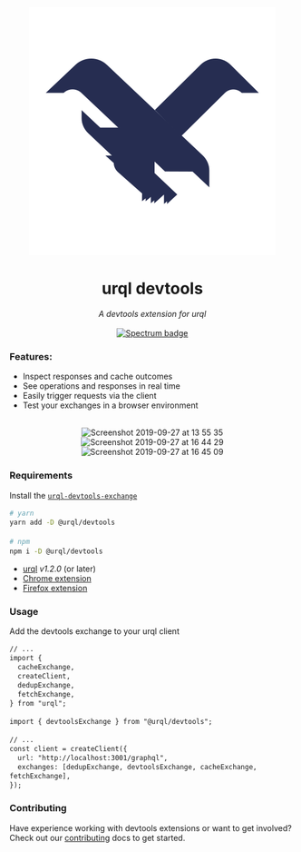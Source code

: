 <div align="center">
  <img alt="logo" src="https://raw.githubusercontent.com/FormidableLabs/urql-devtools/master/src/assets/icon.svg?sanitize=true" />
  <h1>urql devtools</h1>
  <em>A devtools extension for urql</em>
  <br />
  <br />
  <a href="https://spectrum.chat/urql">
    <img alt="Spectrum badge" src="https://withspectrum.github.io/badge/badge.svg" />
  </a>
</div>

### Features:

- Inspect responses and cache outcomes
- See operations and responses in real time
- Easily trigger requests via the client
- Test your exchanges in a browser environment

<br/>

  <center>
    <img width="840" alt="Screenshot 2019-09-27 at 13 55 35" src="https://user-images.githubusercontent.com/17658189/65774151-62058500-e146-11e9-8cda-c59bbd8c52ae.png">
    <img width="840" alt="Screenshot 2019-09-27 at 16 44 29" src="https://user-images.githubusercontent.com/17658189/65774077-3a162180-e146-11e9-939d-c04546612067.png">
    <img width="840" alt="Screenshot 2019-09-27 at 16 45 09" src="https://user-images.githubusercontent.com/17658189/65774083-3bdfe500-e146-11e9-9c09-265b2db6cfda.png">
  </center>

### Requirements

Install the [`urql-devtools-exchange`](https://github.com/FormidableLabs/urql-devtools-exchange)

```sh
# yarn
yarn add -D @urql/devtools

# npm
npm i -D @urql/devtools
```

- [urql](https://github.com/FormidableLabs/urql) _v1.2.0_ (or later)
- [Chrome extension](https://chrome.google.com/webstore/detail/urql-devtools/mcfphkbpmkbeofnkjehahlmidmceblmm)
- [Firefox extension](https://addons.mozilla.org/en-GB/firefox/addon/urql-devtools/)

### Usage

Add the devtools exchange to your urql client

```tsx
// ...
import {
  cacheExchange,
  createClient,
  dedupExchange,
  fetchExchange,
} from "urql";

import { devtoolsExchange } from "@urql/devtools";

// ...
const client = createClient({
  url: "http://localhost:3001/graphql",
  exchanges: [dedupExchange, devtoolsExchange, cacheExchange, fetchExchange],
});
```

### Contributing

Have experience working with devtools extensions or want to get involved? Check out our [contributing](./CONTRIBUTING.md) docs to get started.
